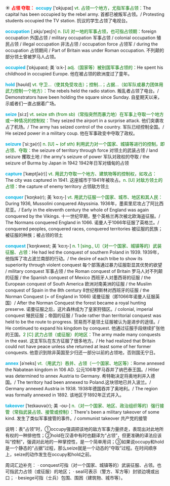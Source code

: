 ☀ <font color="red">**占领 夺取：**</font>
<font color="sky blue">**occupy**</font> ['ɒkjupaɪ] 
<font color="rgb(227, 108, 9)">vt. 占领一个地方，尤指军事占领：</font>The capital has been occupied by the rebel army. 首都已被叛军占领。/ Protesting students occupied the TV station. 抗议的学生占领了电视台。

<font color="sky blue">**occupation**</font> [͵ɒkju'peɪʃn] 
<font color="rgb(227, 108, 9)">n. [U] 对一地的军事占领，也可指占领期：</font>foreign occupation 外国占领 / military occupation 军事占领 / colonial occupation 殖民占领 / illegal occupation 非法占领 / occupation force 占领军 / during the occupation 占领期间 / Part of Britain was under Roman occupation. 不列颠的部分领土曾被罗马人占领。
           
<font color="sky blue">**occupied**</font> [ˈɒkjupaɪd; 美 ˈɑ:k-]
<font color="rgb(227, 108, 9)">adj.（国家等）被别国军事占领的：</font>He spent his childhood in occupied Europe. 他在被占领的欧洲度过了童年。

<font color="sky blue">**hold**</font> [həʊld] 
<font color="rgb(227, 108, 9)">vt. 守卫…（使其免受攻击）；控制…；占据…（如军队或暴力团体用武力控制一个地方）：</font>The rebels held the radio station. 叛乱者占领了电台。/ Demonstrators have been holding the square since Sunday. 自星期天以来，示威者们一直占据着广场。

<font color="sky blue">**seize**</font> [si:z] 
<font color="rgb(227, 108, 9)">vt. seize sth (from sb)（常指突然而暴力地）在军事上夺取一个地方或一种情况的控制权：</font>They seized the airport in a surprise attack. 他们突袭攻占了机场。/ The army has seized control of the country. 军队已经控制全国。/ He seized power in a military coup. 他在军事政变中夺取了政权。
           
<font color="sky blue">**seizure**</font> [ˈsi:ʒə(r)]
<font color="rgb(227, 108, 9)">n. [U] ~ (of sth) 利用武力对一个国家、城镇等进行的控制，即占领、夺取：</font>the seizure of territory through force 对领土的武装占领 / land seizure 攫取土地 / the army's seizure of power 军队对政权的夺取 / the seizure of Burma by Japan in 1942 1942年日军对缅甸的占领           

<font color="sky blue">**capture**</font> [ˈkæptʃə(r)]
<font color="rgb(227, 108, 9)">vt. 用武力夺取一个地方、建筑物等的控制权，如攻占：</font>The city was captured in 1941. 这座城市于1941年被攻占。<font color="rgb(227, 108, 9)">n. [U] 对敌方领土的占领：</font>the capture of enemy territory 占领敌方领土
           
<font color="sky blue">**conquer**</font> [ˈkɒŋkə(r); 美 ˈkɑ:ŋ-] 
<font color="rgb(227, 108, 9)">vt. 用武力征服一个国家、城市、地区和其人民：</font>During 1936, Mussolini conquered Abyssinia. 1936年，墨索里尼攻占了阿比西尼亚。/ Early in the eleventh century the whole of England was again conquered by the Vikings. 十一世纪早期，整个英格兰再次被北欧海盗征服。/ The Normans conquered England in 1066. 诺曼人于1066年征服了英格兰。/ conquered peoples, conquered races, conquered territories 被征服的民族；被征服的种族；被占领的领土

<font color="sky blue">**conquest**</font> [ˈkɒŋkwest; 美 ˈkɑ:ŋ-]
<font color="rgb(227, 108, 9)">n. 1 [sing., U]（对一个国家、城镇等的）武装征服、占领：</font>He had led the conquest of southern Poland in 1939. 1939年，他指挥了攻占波兰南部的行动。/ the desire of each tribe to show its superiority through violent conquest 每个部落通过暴力征服彰显其优势的欲望 / military conquest 军事占领 / the Roman conquest of Britain 罗马人对不列颠的征服 / the Spanish conquest of Mexico 西班牙人对墨西哥的征服 / the European conquest of South America 欧洲对南美洲的征服 / the Muslim conquest of Spain in the 8th century 8世纪穆斯林对西班牙的征服 / the Norman Conquest (= of England in 1066) 诺曼征服（即1066年诺曼人征服英国）/ After the Norman Conquest the forest became a royal hunting preserve. 诺曼征服之后，这片森林成为了皇家狩猎区。/ colonial, imperial conquest 殖民征服；帝国的征服 / Trade rather than territorial conquest was held to be the route to progress. 贸易而不是领土征服被认为是进步的途径。/ He continued to expand his kingdom by conquest. 他通过征服手段继续扩张他的王国。<font color="rgb(227, 108, 9)">2 [C] 武力占领（或征服）的地区：</font>The army made many conquests in the east. 这支军队在东方征服了很多地方。/ He had realized that Britain could not have peace unless she returned at least some of her former conquests. 他意识到除非英国至少归还一部分以前的占领地，否则国无宁日。           

<font color="sky blue">**annex**</font> [əˈneks]
<font color="rgb(227, 108, 9)">vt.（用武力）吞并、占领（一个国家、地区等）：</font>Rome annexed the Nabatean kingdom in 106 AD. 公元106年罗马吞并了纳巴泰王国。/ Hitler was determined to annex Austria to Germany. 希特勒决定将奥地利并入德国。/ The territory had been annexed to Poland.这块领地已并入波兰。/ Germany annexed Austria in 1938. 1938年德国吞并了奥地利。/ The region was formally annexed in 1892. 该地区于1892年正式并入。
           
<font color="sky blue">**takeover**</font> [ˈteɪkəʊvə(r); 美 -oʊ-]
<font color="rgb(227, 108, 9)">n.（对一个国家、地区、政治组织等的）强行接管（常指武装占领、接管或控制）：</font>There's been a military takeover of some kind. 发生了类似军事接管的事件。/ communist takeover 共产党的接管

说明：表“占领”时，①occupy强调把该地的敌方军事力量挤走，表现出对此地所有权的一种排他性；②hold在汉语中有时也翻译为“占领”，但更准确的译法应该叫“控制”，强调对此地的一种掌控性，是一个简单用词；③如果说occupy和hold是一个静态的“占据”过程，那么seize就是一个动态的“夺取”过程。在时间顺序上，seize的动作发生在occupy和hold之前。

周词汇边补充：
· conquest可指（对一个国家、城镇等的）武装征服、占领。也可指武力占领（或征服）的地区；
· seal可表示（警方、军方等）封锁边境或出口；
· besiege可指（士兵）包围、围困（建筑物、城市等）。

